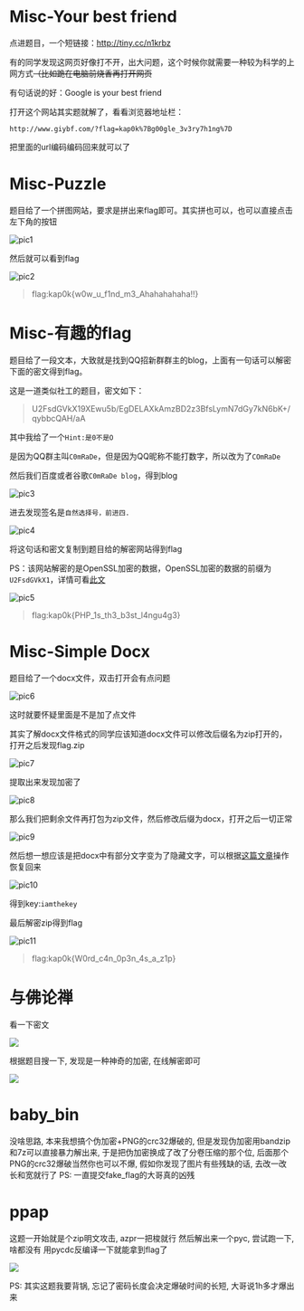 # Misc-Your best friend

点进题目，一个短链接：<http://tiny.cc/n1krbz>

有的同学发现这网页好像打不开，出大问题，这个时候你就需要一种较为科学的上网方式~~（比如跪在电脑前烧香再打开网页~~

有句话说的好：Google is your best friend

打开这个网站其实题就解了，看看浏览器地址栏：

```
http://www.giybf.com/?flag=kap0k%7Bg00gle_3v3ry7h1ng%7D
```

把里面的url编码编码回来就可以了

# Misc-Puzzle

题目给了一个拼图网站，要求是拼出来flag即可。其实拼也可以，也可以直接点击左下角的按钮

![pic1](./pic/1.jpg)

然后就可以看到flag

![pic2](./pic/2.jpg)

> flag:kap0k{w0w_u_f1nd_m3_Ahahahahaha!!}

# Misc-有趣的flag
题目给了一段文本，大致就是找到QQ招新群群主的blog，上面有一句话可以解密下面的密文得到flag。

这是一道类似社工的题目，密文如下：

> U2FsdGVkX19XEwu5b/EgDELAXkAmzBD2z3BfsLymN7dGy7kN6bK+/qybbcQAH/aA

其中我给了一个`Hint:是0不是O`

是因为QQ群主叫`C0mRaDe`，但是因为QQ昵称不能打数字，所以改为了`COmRaDe`

然后我们百度或者谷歌`C0mRaDe blog`，得到blog

![pic3](./pic/3.jpg)

进去发现签名是`自然选择号，前进四.`

![pic4](./pic/4.jpg)

将这句话和密文复制到题目给的解密网站得到flag

PS：该网站解密的是OpenSSL加密的数据，OpenSSL加密的数据的前缀为`U2FsdGVkX1`，详情可看[此文](https://security.stackexchange.com/questions/124312/decrypting-binary-code-from-a-base64-string)

![pic5](./pic/5.jpg)

> flag:kap0k{PHP_1s_th3_b3st_l4ngu4g3}

# Misc-Simple Docx
题目给了一个docx文件，双击打开会有点问题

![pic6](./pic/6.jpg)

这时就要怀疑里面是不是加了点文件

其实了解docx文件格式的同学应该知道docx文件可以修改后缀名为zip打开的，打开之后发现flag.zip

![pic7](./pic/7.jpg)

提取出来发现加密了

![pic8](./pic/8.jpg)

那么我们把剩余文件再打包为zip文件，然后修改后缀为docx，打开之后一切正常

![pic9](./pic/9.jpg)

然后想一想应该是把docx中有部分文字变为了隐藏文字，可以根据[这篇文章](https://jingyan.baidu.com/article/63acb44a28737861fcc17ed4.html)操作恢复回来

![pic10](./pic/10.jpg)

得到key:`iamthekey`

最后解密zip得到flag

![pic11](./pic/11.jpg)

> flag:kap0k{W0rd_c4n_0p3n_4s_a_z1p}



# 与佛论禅

看一下密文

![](https://img-cjm00n.oss-cn-shenzhen.aliyuncs.com/20190902225546.png)

根据题目搜一下, 发现是一种神奇的加密, 在线解密即可

![](https://img-cjm00n.oss-cn-shenzhen.aliyuncs.com/20190902225647.png)



# baby_bin

没啥思路, 本来我想搞个伪加密+PNG的crc32爆破的, 但是发现伪加密用bandzip和7z可以直接暴力解出来, 于是把伪加密换成了改了分卷压缩的那个位, 后面那个PNG的crc32爆破当然你也可以不爆, 假如你发现了图片有些残缺的话, 去改一改长和宽就行了
PS: 一直提交fake_flag的大哥真的凶残

# ppap

这题一开始就是个zip明文攻击, azpr一把梭就行
然后解出来一个pyc, 尝试跑一下, 啥都没有
用pycdc反编译一下就能拿到flag了

![](https://img-cjm00n.oss-cn-shenzhen.aliyuncs.com/1.png)

PS: 其实这题我要背锅, 忘记了密码长度会决定爆破时间的长短, 大哥说1h多才爆出来